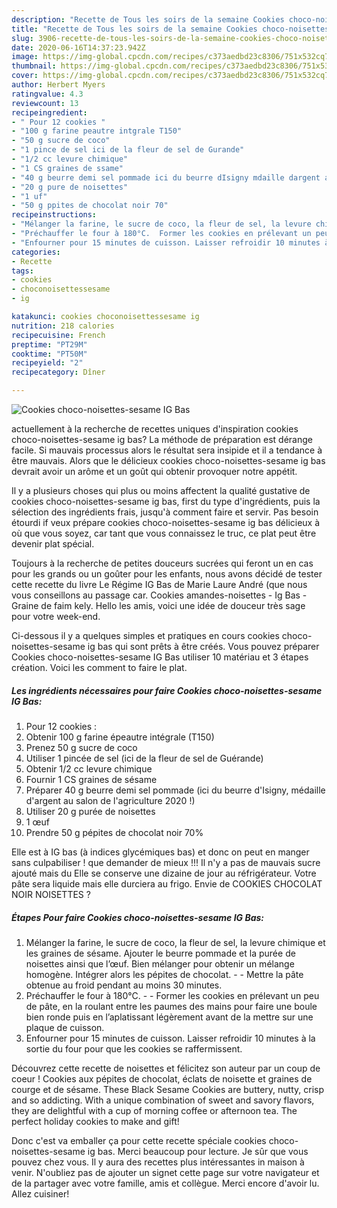 ```yaml
---
description: "Recette de Tous les soirs de la semaine Cookies choco-noisettes-sesame IG Bas"
title: "Recette de Tous les soirs de la semaine Cookies choco-noisettes-sesame IG Bas"
slug: 3906-recette-de-tous-les-soirs-de-la-semaine-cookies-choco-noisettes-sesame-ig-bas
date: 2020-06-16T14:37:23.942Z
image: https://img-global.cpcdn.com/recipes/c373aedbd23c8306/751x532cq70/cookies-choco-noisettes-sesame-ig-bas-photo-principale-de-la-recette.jpg
thumbnail: https://img-global.cpcdn.com/recipes/c373aedbd23c8306/751x532cq70/cookies-choco-noisettes-sesame-ig-bas-photo-principale-de-la-recette.jpg
cover: https://img-global.cpcdn.com/recipes/c373aedbd23c8306/751x532cq70/cookies-choco-noisettes-sesame-ig-bas-photo-principale-de-la-recette.jpg
author: Herbert Myers
ratingvalue: 4.3
reviewcount: 13
recipeingredient:
- " Pour 12 cookies "
- "100 g farine peautre intgrale T150"
- "50 g sucre de coco"
- "1 pince de sel ici de la fleur de sel de Gurande"
- "1/2 cc levure chimique"
- "1 CS graines de ssame"
- "40 g beurre demi sel pommade ici du beurre dIsigny mdaille dargent au salon de lagriculture 2020 "
- "20 g pure de noisettes"
- "1 uf"
- "50 g ppites de chocolat noir 70"
recipeinstructions:
- "Mélanger la farine, le sucre de coco, la fleur de sel, la levure chimique et les graines de sésame. Ajouter le beurre pommade et la purée de noisettes ainsi que l’œuf. Bien mélanger pour obtenir un mélange homogène. Intégrer alors les pépites de chocolat.  Mettre la pâte obtenue au froid pendant au moins 30 minutes."
- "Préchauffer le four à 180°C.  Former les cookies en prélevant un peu de pâte, en la roulant entre les paumes des mains pour faire une boule bien ronde puis en l’aplatissant légèrement avant de la mettre sur une plaque de cuisson."
- "Enfourner pour 15 minutes de cuisson. Laisser refroidir 10 minutes à la sortie du four pour que les cookies se raffermissent."
categories:
- Recette
tags:
- cookies
- choconoisettessesame
- ig

katakunci: cookies choconoisettessesame ig 
nutrition: 218 calories
recipecuisine: French
preptime: "PT29M"
cooktime: "PT50M"
recipeyield: "2"
recipecategory: Dîner

---
```



![Cookies choco-noisettes-sesame IG Bas](https://img-global.cpcdn.com/recipes/c373aedbd23c8306/751x532cq70/cookies-choco-noisettes-sesame-ig-bas-photo-principale-de-la-recette.jpg)

actuellement à la recherche de recettes uniques d'inspiration cookies choco-noisettes-sesame ig bas? La méthode de préparation est dérange facile. Si mauvais processus alors le résultat sera insipide et il a tendance à être mauvais. Alors que le délicieux cookies choco-noisettes-sesame ig bas devrait avoir un arôme et un goût qui obtenir provoquer notre appétit.

Il y a plusieurs choses qui plus ou moins affectent la qualité gustative de cookies choco-noisettes-sesame ig bas, first du type d'ingrédients, puis la sélection des ingrédients frais, jusqu'à comment faire et servir. Pas besoin étourdi if veux prépare cookies choco-noisettes-sesame ig bas délicieux à où que vous soyez, car tant que vous connaissez le truc, ce plat peut être devenir plat spécial.

Toujours à la recherche de petites douceurs sucrées qui feront un en cas pour les grands ou un goûter pour les enfants, nous avons décidé de tester cette recette du livre Le Régime IG Bas de Marie Laure André (que nous vous conseillons au passage car. Cookies amandes-noisettes - Ig Bas - Graine de faim kely. Hello les amis, voici une idée de douceur très sage pour votre week-end.


Ci-dessous il y a quelques simples et pratiques en cours cookies choco-noisettes-sesame ig bas qui sont prêts à être créés. Vous pouvez préparer Cookies choco-noisettes-sesame IG Bas utiliser 10 matériau et 3 étapes création. Voici les comment to faire le plat.

<!--inarticleads1-->

##### Les ingrédients nécessaires pour faire Cookies choco-noisettes-sesame IG Bas:

1.   Pour 12 cookies :
1. Obtenir 100 g farine épeautre intégrale (T150)
1. Prenez 50 g sucre de coco
1. Utiliser 1 pincée de sel (ici de la fleur de sel de Guérande)
1. Obtenir 1/2 cc levure chimique
1. Fournir 1 CS graines de sésame
1. Préparer 40 g beurre demi sel pommade (ici du beurre d&#39;Isigny, médaille d&#39;argent au salon de l&#39;agriculture 2020 !)
1. Utiliser 20 g purée de noisettes
1.  1 œuf
1. Prendre 50 g pépites de chocolat noir 70%


Elle est à IG bas (à indices glycémiques bas) et donc on peut en manger sans culpabiliser ! que demander de mieux !!! Il n&#39;y a pas de mauvais sucre ajouté mais du Elle se conserve une dizaine de jour au réfrigérateur. Votre pâte sera liquide mais elle durciera au frigo. Envie de COOKIES CHOCOLAT NOIR NOISETTES ? 

<!--inarticleads2-->

##### Étapes Pour faire Cookies choco-noisettes-sesame IG Bas:

1. Mélanger la farine, le sucre de coco, la fleur de sel, la levure chimique et les graines de sésame. Ajouter le beurre pommade et la purée de noisettes ainsi que l’œuf. Bien mélanger pour obtenir un mélange homogène. Intégrer alors les pépites de chocolat. -  - Mettre la pâte obtenue au froid pendant au moins 30 minutes.
1. Préchauffer le four à 180°C. -  - Former les cookies en prélevant un peu de pâte, en la roulant entre les paumes des mains pour faire une boule bien ronde puis en l’aplatissant légèrement avant de la mettre sur une plaque de cuisson.
1. Enfourner pour 15 minutes de cuisson. Laisser refroidir 10 minutes à la sortie du four pour que les cookies se raffermissent.


Découvrez cette recette de noisettes et félicitez son auteur par un coup de coeur ! Cookies aux pépites de chocolat, éclats de noisette et graines de courge et de sésame. These Black Sesame Cookies are buttery, nutty, crisp and so addicting. With a unique combination of sweet and savory flavors, they are delightful with a cup of morning coffee or afternoon tea. The perfect holiday cookies to make and gift! 


Donc c'est va emballer ça pour cette recette spéciale cookies choco-noisettes-sesame ig bas. Merci beaucoup pour lecture. Je sûr que vous pouvez chez vous. Il y aura des recettes plus  intéressantes in maison à venir. N'oubliez pas de ajouter un signet cette page sur votre navigateur et de la partager avec votre famille, amis et collègue. Merci encore d'avoir lu. Allez cuisiner!
